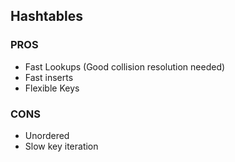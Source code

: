 ## Hashtables

### PROS
- Fast Lookups (Good collision resolution needed)
- Fast inserts
- Flexible Keys


### CONS
- Unordered
- Slow key iteration  